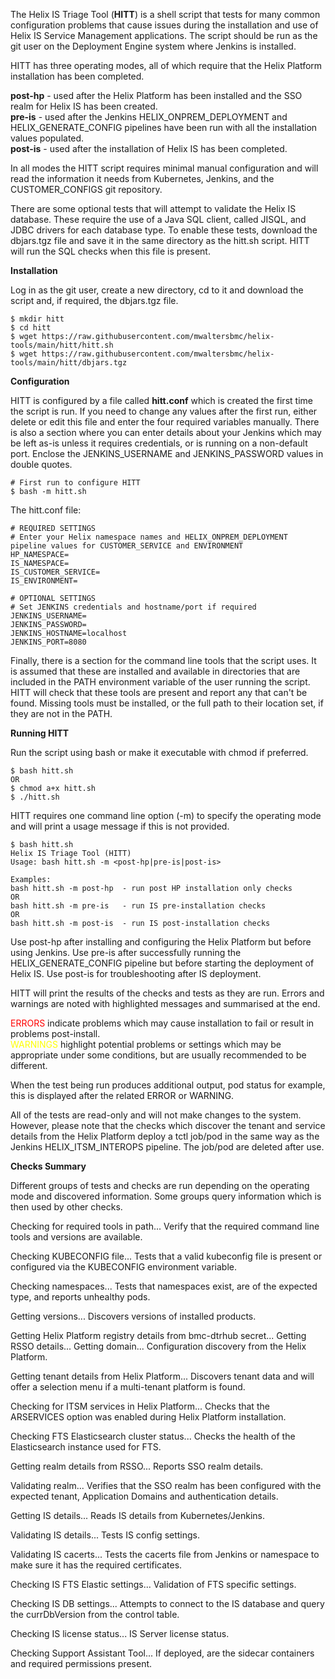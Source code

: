The Helix IS Triage Tool (**HITT**) is a shell script that tests for many common configuration problems that cause issues during the installation and use of Helix IS Service Management applications.  The script should be run as the git user on the Deployment Engine system where Jenkins is installed.

HITT has three operating modes, all of which require that the Helix Platform installation has been completed.

**post-hp**	- used after the Helix Platform has been installed and the SSO realm for Helix IS has been created.\
**pre-is**	- used after the Jenkins HELIX_ONPREM_DEPLOYMENT and HELIX_GENERATE_CONFIG pipelines have been run with all the installation values populated.\
**post-is**	- used after the installation of Helix IS has been completed.

In all modes the HITT script requires minimal manual configuration and will read the information it needs from Kubernetes, Jenkins, and the CUSTOMER_CONFIGS git repository.

There are some optional tests that will attempt to validate the Helix IS database.  These require the use of a Java SQL client, called JISQL, and JDBC drivers for each database type.  To enable these tests, download the dbjars.tgz file and save it in the same directory as the hitt.sh script.  HITT will run the SQL checks when this file is present.

**Installation**

Log in as the git user, create a new directory, cd to it and download the script and, if required, the dbjars.tgz file.

```
$ mkdir hitt
$ cd hitt
$ wget https://raw.githubusercontent.com/mwaltersbmc/helix-tools/main/hitt/hitt.sh
$ wget https://raw.githubusercontent.com/mwaltersbmc/helix-tools/main/hitt/dbjars.tgz
```

**Configuration**

HITT is configured by a file called **hitt.conf** which is created the first time the script is run. If you need to change any values after the first run, either delete or edit this file and enter the four required variables manually. There is also a section where you can enter details about your Jenkins which may be left as-is unless it requires credentials, or is running on a non-default port. Enclose the JENKINS_USERNAME and JENKINS_PASSWORD values in double quotes.

```
# First run to configure HITT
$ bash -m hitt.sh
```
The hitt.conf file:

```
# REQUIRED SETTINGS
# Enter your Helix namespace names and HELIX_ONPREM_DEPLOYMENT pipeline values for CUSTOMER_SERVICE and ENVIRONMENT
HP_NAMESPACE=
IS_NAMESPACE=
IS_CUSTOMER_SERVICE=
IS_ENVIRONMENT=

# OPTIONAL SETTINGS
# Set JENKINS credentials and hostname/port if required
JENKINS_USERNAME=
JENKINS_PASSWORD=
JENKINS_HOSTNAME=localhost
JENKINS_PORT=8080
```

Finally, there is a section for the command line tools that the script uses.  It is assumed that these are installed and available in directories that are included in the PATH environment variable of the user running the script.  HITT will check that these tools are present and report any that can't be found.  Missing tools must be installed, or the full path to their location set, if they are not in the PATH.

**Running HITT**

Run the script using bash or make it executable with chmod if preferred.

```
$ bash hitt.sh
OR
$ chmod a+x hitt.sh
$ ./hitt.sh
```

HITT requires one command line option (-m) to specify the operating mode and will print a usage message if this is not provided.

```
$ bash hitt.sh
Helix IS Triage Tool (HITT)
Usage: bash hitt.sh -m <post-hp|pre-is|post-is>

Examples:
bash hitt.sh -m post-hp  - run post HP installation only checks
OR
bash hitt.sh -m pre-is   - run IS pre-installation checks
OR
bash hitt.sh -m post-is  - run IS post-installation checks
```

Use post-hp after installing and configuring the Helix Platform but before using Jenkins.
Use pre-is after successfully running the HELIX_GENERATE_CONFIG pipeline but before starting the deployment of Helix IS.
Use post-is for troubleshooting after IS deployment.

HITT will print the results of the checks and tests as they are run.  Errors and warnings are noted with highlighted messages and summarised at the end.

<span style="color:red">ERRORS</span> indicate problems which may cause installation to fail or result in problems post-install.\
<span style="color:yellow">WARNINGS</span> highlight potential problems or settings which may be appropriate under some conditions, but are usually recommended to be different.

When the test being run produces additional output, pod status for example, this is displayed after the related ERROR or WARNING.

All of the tests are read-only and will not make changes to the system.  However, please note that the checks which discover the tenant and service details from the Helix Platform deploy a tctl job/pod in the same way as the Jenkins HELIX_ITSM_INTEROPS pipeline.  The job/pod are deleted after use.

**Checks Summary**

Different groups of tests and checks are run depending on the operating mode and discovered information.  Some groups query information which is then used by other checks.

Checking for required tools in path...
	Verify that the required command line tools and versions are available.

Checking KUBECONFIG file...
  Tests that a valid kubeconfig file is present or configured via the KUBECONFIG environment variable.

Checking namespaces...
  Tests that namespaces exist, are of the expected type, and reports unhealthy pods.

Getting versions...
  Discovers versions of installed products.

Getting Helix Platform registry details from bmc-dtrhub secret...
Getting RSSO details...
Getting domain...
	Configuration discovery from the Helix Platform.

Getting tenant details from Helix Platform...
  Discovers tenant data and will offer a selection menu if a multi-tenant platform is found.

Checking for ITSM services in Helix Platform...
  Checks that the ARSERVICES option was enabled during Helix Platform installation.

Checking FTS Elasticsearch cluster status...
  Checks the health of the Elasticsearch instance used for FTS.

Getting realm details from RSSO...
  Reports SSO realm details.

Validating realm...
  Verifies that the SSO realm has been configured with the expected tenant, Application Domains and authentication details.

Getting IS details...
  Reads IS details from Kubernetes/Jenkins.

Validating IS details...
  Tests IS config settings.

Validating IS cacerts...
  Tests the cacerts file from Jenkins or namespace to make sure it has the required certificates.

Checking IS FTS Elastic settings...
  Validation of FTS specific settings.

Checking IS DB settings...
	Attempts to connect to the IS database and query the currDbVersion from the control table.

Checking IS license status...
  IS Server license status.

Checking Support Assistant Tool...
  If deployed, are the sidecar containers and required permissions present.
